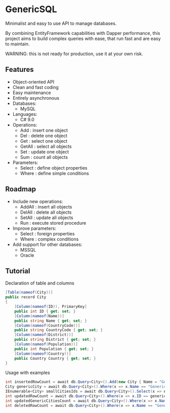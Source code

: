 # GenericSQL

Minimalist and easy to use API to manage databases.

By combining EntityFramework capabilities with Dapper performance, this project aims to build complex queries with ease, that run fast and are easy to maintain.

WARNING: this is not ready for production, use it at your own risk.

## Features

* Object-oriented API
* Clean and fast coding
* Easy maintenance
* Entirely asynchronous
* Databases:
  * MySQL
* Languages:
  * C# 9.0
* Operations:
  * Add : insert one object
  * Del : delete one object
  * Get : select one object
  * GetAll : select all objects
  * Set : update one object
  * Sum : count all objects
* Parameters:
  * Select : define object properties
  * Where : define simple conditions

## Roadmap

* Include new operations:
  * AddAll : insert all objects
  * DelAll : delete all objects
  * SetAll : update all objects
  * Run : execute stored procedure
* Improve parameters:
  * Select : foreign properties
  * Where : complex conditions
* Add support for other databases:
  * MSSQL
  * Oracle

## Tutorial

Declaration of table and columns
```c#
[Table(nameof(City))]
public record City
{
    [Column(nameof(ID)), PrimaryKey]
    public int ID { get; set; }
    [Column(nameof(Name))]
    public string Name { get; set; }
    [Column(nameof(CountryCode))]
    public string CountryCode { get; set; }
    [Column(nameof(District))]
    public string District { get; set; }
    [Column(nameof(Population))]
    public int Population { get; set; }
    [Column(nameof(Country))]
    public Country Country { get; set; }
}
```

Usage with examples
```c#
int insertedRowCount = await db.Query<City>().Add(new City { Name = "Generic City", Population = 1234 });
City genericCity = await db.Query<City>().Where(x => x.Name == "Generic City" && x.Population == 1234).Select(x => new { x.ID, x.Name, x.Population }).Get();
IEnumerable<City> smallCitiesIds = await db.Query<City>().Select(x => new { x.ID }).Where(x => x.Population < 10000).GetAll();
int updatedRowCount = await db.Query<City>().Where(x => x.ID == genericCity.ID).Set(genericCity with { Name = "Updated Generic City" });
int updatedGenericCitiesCount = await db.Query<City>().Where(x => x.Name == "Updated Generic City").Sum();
int deletedRowCount = await db.Query<City>().Where(x => x.Name == "Generic City").Del();
```
